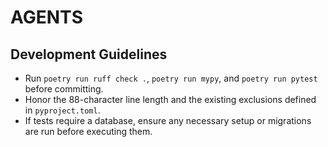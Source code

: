 # AGENTS

## Development Guidelines

- Run `poetry run ruff check .`, `poetry run mypy`, and `poetry run pytest` before committing.
- Honor the 88-character line length and the existing exclusions defined in `pyproject.toml`.
- If tests require a database, ensure any necessary setup or migrations are run before executing them.

